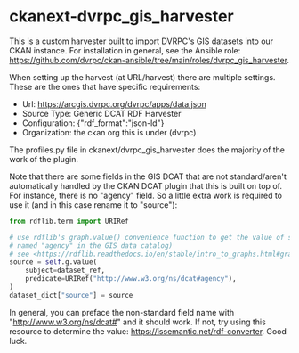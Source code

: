 # ckanext-dvrpc_gis_harvester

This is a custom harvester built to import DVRPC's GIS datasets into our CKAN instance. For installation in general, see the Ansible role: <https://github.com/dvrpc/ckan-ansible/tree/main/roles/dvrpc_gis_harvester>.

When setting up the harvest (at URL/harvest) there are multiple settings. These are the ones that have specific requirements:

  * Url: https://arcgis.dvrpc.org/dvrpc/apps/data.json
  * Source Type: Generic DCAT RDF Harvester
  * Configuration: {"rdf_format":"json-ld"}
  * Organization: the ckan org this is under (dvrpc)

The profiles.py file in ckanext/dvrpc_gis_harvester does the majority of the work of the plugin.

Note that there are some fields in the GIS DCAT that are not standard/aren't automatically handled by the CKAN DCAT plugin that this is built on top of. For instance, there is no "agency" field. So a little extra work is required to use it (and in this case rename it to "source"):

```python
from rdflib.term import URIRef

# use rdflib's graph.value() convenience function to get the value of source (which is
# named "agency" in the GIS data catalog)
# see <https://rdflib.readthedocs.io/en/stable/intro_to_graphs.html#graph-methods-for-accessing-triples>
source = self.g.value(
    subject=dataset_ref,
    predicate=URIRef("http://www.w3.org/ns/dcat#agency"),
)
dataset_dict["source"] = source
```

In general, you can preface the non-standard field name with "http://www.w3.org/ns/dcat#" and it should work. If not, try using this resource to determine the value: <https://issemantic.net/rdf-converter>. Good luck.
